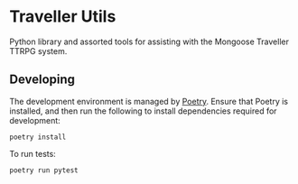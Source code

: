 # Traveller Utils

Python library and assorted tools for assisting with the Mongoose Traveller
TTRPG system.

## Developing

The development environment is managed by [Poetry](https://python-poetry.org/).
Ensure that Poetry is installed, and then run the following to install
dependencies required for development:

```shell
poetry install
```

To run tests:

```shell
poetry run pytest
```
